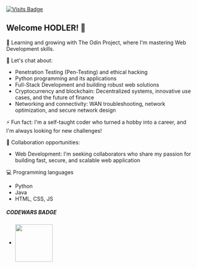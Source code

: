 [![Visits Badge](https://badges.pufler.dev/visits/dx0ff/dx0ff)](https://badges.pufler.dev)

## Welcome HODLER! 👋


🌱 Learning and growing with The Odin Project, where I'm mastering Web Development skills.

💬 Let's chat about:

- Penetration Testing (Pen-Testing) and ethical hacking
- Python programming and its applications
- Full-Stack Development and building robust web solutions
- Cryptocurrency and blockchain: Decentralized systems, innovative use cases, and the future of finance
- Networking and connectivity: WAN troubleshooting, network optimization, and secure network design


⚡ Fun fact: I'm a self-taught coder who turned a hobby into a career, and I'm always looking for new challenges!

👥 Collaboration opportunities:

- Web Development: I'm seeking collaborators who share my passion for building fast, secure, and scalable web application

💻 Programming languages
- Python
- Java
- HTML, CSS, JS


##### CODEWARS BADGE 
- <img align="center" src="https://www.codewars.com/users/dx0ff/badges/large" height= "100" />


<!-- ![#c5f015](https://via.placeholder.com/15/c5f015/c5f015.png)  -->